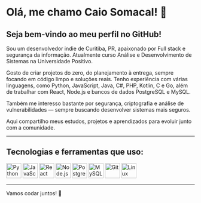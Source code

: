 # Olá, me chamo Caio Somacal! 👋  
## Seja bem-vindo ao meu perfil no GitHub!

Sou um desenvolvedor indie de Curitiba, PR, apaixonado por Full stack e segurança da informação. Atualmente curso Análise e Desenvolvimento de Sistemas na Universidade Positivo.

Gosto de criar projetos do zero, do planejamento à entrega, sempre focando em código limpo e soluções reais. Tenho experiência com várias linguagens, como Python, JavaScript, Java, C#, PHP, Kotlin, C e Go, além de trabalhar com React, Node.js e bancos de dados PostgreSQL e MySQL.

Também me interesso bastante por segurança, criptografia e análise de vulnerabilidades — sempre buscando desenvolver sistemas mais seguros.

Aqui compartilho meus estudos, projetos e aprendizados para evoluir junto com a comunidade.

---

## Tecnologias e ferramentas que uso:

<div>
  <img src="https://cdn.jsdelivr.net/gh/devicons/devicon/icons/python/python-original.svg" alt="Python" width="40" height="40"/>
  <img src="https://cdn.jsdelivr.net/gh/devicons/devicon/icons/javascript/javascript-original.svg" alt="JavaScript" width="40" height="40"/>
  <img src="https://cdn.jsdelivr.net/gh/devicons/devicon/icons/react/react-original.svg" alt="React" width="40" height="40"/>
  <img src="https://cdn.jsdelivr.net/gh/devicons/devicon/icons/nodejs/nodejs-original.svg" alt="Node.js" width="40" height="40"/>
  <img src="https://cdn.jsdelivr.net/gh/devicons/devicon/icons/postgresql/postgresql-original.svg" alt="PostgreSQL" width="40" height="40"/>
  <img src="https://cdn.jsdelivr.net/gh/devicons/devicon/icons/mysql/mysql-original.svg" alt="MySQL" width="40" height="40"/>
  <img src="https://cdn.jsdelivr.net/gh/devicons/devicon/icons/git/git-original.svg" alt="Git" width="40" height="40"/>
  <img src="https://cdn.jsdelivr.net/gh/devicons/devicon/icons/linux/linux-original.svg" alt="Linux" width="40" height="40"/>
</div>

---

Vamos codar juntos! 🚀

